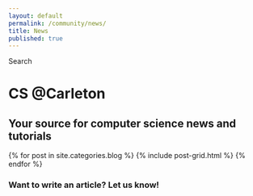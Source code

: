 ```yaml
---
layout: default
permalink: /community/news/
title: News
published: true
---
```

<div class='search-box'>Search</div>
<div class='content-wrap'>
	<h1 class='big-page-title'>CS @Carleton</h1>
    <h2 class='page-sub-title'>Your source for computer science news and tutorials</h2>
	<div class="tiles">
	{% for post in site.categories.blog %}
  		{% include post-grid.html %}
	{% endfor %}
	</div>
    <h3 class='page-sub-title'>Want to write an article? Let us know!</h3>
</div>
